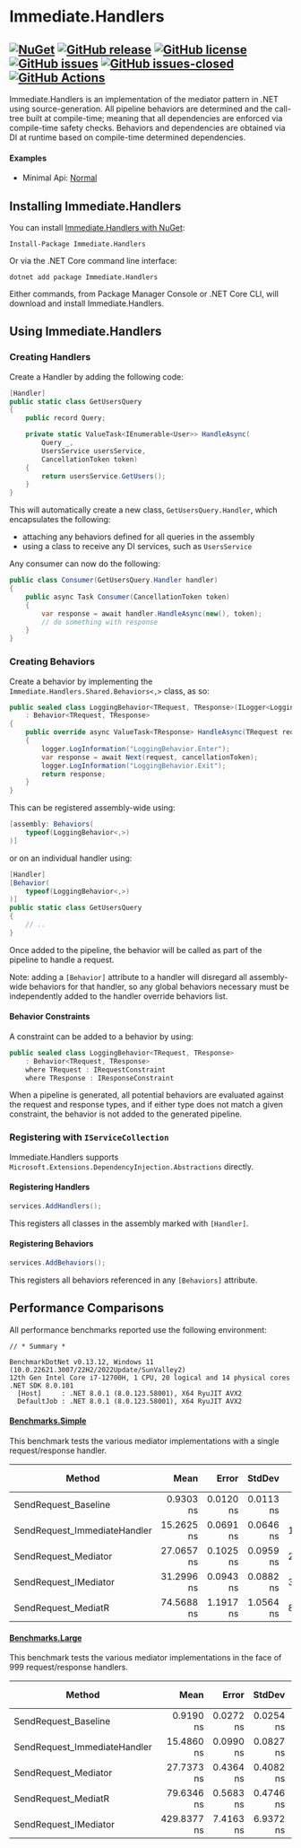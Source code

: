# Immediate.Handlers

[![NuGet](https://img.shields.io/nuget/v/Immediate.Handlers.svg?style=plastic)](https://www.nuget.org/packages/Immediate.Handlers/)
[![GitHub release](https://img.shields.io/github/release/viceroypenguin/Immediate.Handlers.svg)](https://GitHub.com/viceroypenguin/Immediate.Handlers/releases/)
[![GitHub license](https://img.shields.io/github/license/viceroypenguin/Immediate.Handlers.svg)](https://github.com/viceroypenguin/Immediate.Handlers/blob/master/license.txt) 
[![GitHub issues](https://img.shields.io/github/issues/viceroypenguin/Immediate.Handlers.svg)](https://GitHub.com/viceroypenguin/Immediate.Handlers/issues/) 
[![GitHub issues-closed](https://img.shields.io/github/issues-closed/viceroypenguin/Immediate.Handlers.svg)](https://GitHub.com/viceroypenguin/Immediate.Handlers/issues?q=is%3Aissue+is%3Aclosed) 
[![GitHub Actions](https://github.com/viceroypenguin/Immediate.Handlers/actions/workflows/build.yml/badge.svg)](https://github.com/viceroypenguin/Immediate.Handlers/actions)
---

Immediate.Handlers is an implementation of the mediator pattern in .NET using source-generation. All pipeline behaviors
are determined and the call-tree built at compile-time; meaning that all dependencies are enforced via compile-time
safety checks. Behaviors and dependencies are obtained via DI at runtime based on compile-time determined dependencies.

#### Examples
* Minimal Api: [Normal](./samples/Normal)

## Installing Immediate.Handlers

You can install [Immediate.Handlers with NuGet](https://www.nuget.org/packages/Immediate.Handlers):

    Install-Package Immediate.Handlers
    
Or via the .NET Core command line interface:

    dotnet add package Immediate.Handlers

Either commands, from Package Manager Console or .NET Core CLI, will download and install Immediate.Handlers.

## Using Immediate.Handlers
### Creating Handlers

Create a Handler by adding the following code:

```cs
[Handler]
public static class GetUsersQuery
{
    public record Query;

    private static ValueTask<IEnumerable<User>> HandleAsync(
        Query _,
        UsersService usersService,
        CancellationToken token)
    {
        return usersService.GetUsers();
    }
}
```

This will automatically create a new class, `GetUsersQuery.Handler`, which encapsulates the following:
* attaching any behaviors defined for all queries in the assembly
* using a class to receive any DI services, such as `UsersService`

Any consumer can now do the following:
```cs
public class Consumer(GetUsersQuery.Handler handler)
{
	public async Task Consumer(CancellationToken token)
	{
		var response = await handler.HandleAsync(new(), token);
		// do something with response
	}
}
```

### Creating Behaviors

Create a behavior by implementing the `Immediate.Handlers.Shared.Behaviors<,>` class, as so:
```cs
public sealed class LoggingBehavior<TRequest, TResponse>(ILogger<LoggingBehavior<TRequest, TResponse>> logger)
	: Behavior<TRequest, TResponse>
{
	public override async ValueTask<TResponse> HandleAsync(TRequest request, CancellationToken cancellationToken)
	{
		logger.LogInformation("LoggingBehavior.Enter");
		var response = await Next(request, cancellationToken);
		logger.LogInformation("LoggingBehavior.Exit");
		return response;
	}
}
```

This can be registered assembly-wide using:
```cs
[assembly: Behaviors(
	typeof(LoggingBehavior<,>)
)]
```

or on an individual handler using:
```cs
[Handler]
[Behavior(
	typeof(LoggingBehavior<,>)
)]
public static class GetUsersQuery
{
	// ..
}
```

Once added to the pipeline, the behavior will be called as part of the pipeline to handle a request.

Note: adding a `[Behavior]` attribute to a handler will disregard all assembly-wide behaviors for that handler, so any
global behaviors necessary must be independently added to the handler override behaviors list.

#### Behavior Constraints

A constraint can be added to a behavior by using:
```cs
public sealed class LoggingBehavior<TRequest, TResponse>
	: Behavior<TRequest, TResponse>
	where TRequest : IRequestConstraint
	where TResponse : IResponseConstraint
```

When a pipeline is generated, all potential behaviors are evaluated against the request and response types, and if
either type does not match a given constraint, the behavior is not added to the generated pipeline.

### Registering with `IServiceCollection`

Immediate.Handlers supports `Microsoft.Extensions.DependencyInjection.Abstractions` directly. 

#### Registering Handlers

```cs
services.AddHandlers();
```

This registers all classes in the assembly marked with `[Handler]`.

#### Registering Behaviors

```cs
services.AddBehaviors();
```

This registers all behaviors referenced in any `[Behaviors]` attribute.

## Performance Comparisons

All performance benchmarks reported use the following environment:
```
// * Summary *

BenchmarkDotNet v0.13.12, Windows 11 (10.0.22621.3007/22H2/2022Update/SunValley2)
12th Gen Intel Core i7-12700H, 1 CPU, 20 logical and 14 physical cores
.NET SDK 8.0.101
  [Host]     : .NET 8.0.1 (8.0.123.58001), X64 RyuJIT AVX2
  DefaultJob : .NET 8.0.1 (8.0.123.58001), X64 RyuJIT AVX2
```

#### [Benchmarks.Simple](./Benchmarks/Benchmark.Simple)

This benchmark tests the various mediator implementations with a single request/response handler.

| Method                       | Mean       | Error     | StdDev    | Ratio | RatioSD | Rank | Gen0   | Allocated | Alloc Ratio |
|----------------------------- |-----------:|----------:|----------:|------:|--------:|-----:|-------:|----------:|------------:|
| SendRequest_Baseline         |  0.9303 ns | 0.0120 ns | 0.0113 ns |  1.00 |    0.00 |    1 |      - |         - |          NA |
| SendRequest_ImmediateHandler | 15.2625 ns | 0.0691 ns | 0.0646 ns | 16.41 |    0.19 |    2 |      - |         - |          NA |
| SendRequest_Mediator         | 27.0657 ns | 0.1025 ns | 0.0959 ns | 29.10 |    0.33 |    3 |      - |         - |          NA |
| SendRequest_IMediator        | 31.2996 ns | 0.0943 ns | 0.0882 ns | 33.65 |    0.43 |    4 |      - |         - |          NA |
| SendRequest_MediatR          | 74.5688 ns | 1.1917 ns | 1.0564 ns | 80.12 |    1.77 |    5 | 0.0191 |     240 B |          NA |

#### [Benchmarks.Large](./Benchmarks/Benchmark.Large)

This benchmark tests the various mediator implementations in the face of 999 request/response handlers.

| Method                       | Mean        | Error     | StdDev    | Ratio  | RatioSD | Rank | Gen0   | Allocated | Alloc Ratio |
|----------------------------- |------------:|----------:|----------:|-------:|--------:|-----:|-------:|----------:|------------:|
| SendRequest_Baseline         |   0.9190 ns | 0.0272 ns | 0.0254 ns |   1.00 |    0.00 |    1 |      - |         - |          NA |
| SendRequest_ImmediateHandler |  15.4860 ns | 0.0990 ns | 0.0827 ns |  16.87 |    0.49 |    2 |      - |         - |          NA |
| SendRequest_Mediator         |  27.7373 ns | 0.4364 ns | 0.4082 ns |  30.21 |    1.04 |    3 |      - |         - |          NA |
| SendRequest_MediatR          |  79.6346 ns | 0.5683 ns | 0.4746 ns |  86.77 |    2.31 |    4 | 0.0191 |     240 B |          NA |
| SendRequest_IMediator        | 429.8377 ns | 7.4163 ns | 6.9372 ns | 468.07 |   15.50 |    5 |      - |         - |          NA |


